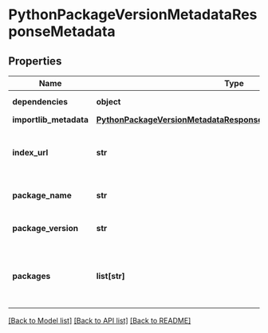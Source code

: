 # PythonPackageVersionMetadataResponseMetadata

## Properties
Name | Type | Description | Notes
------------ | ------------- | ------------- | -------------
**dependencies** | **object** | Dependency information |
**importlib_metadata** | [**PythonPackageVersionMetadataResponseMetadataImportlibMetadata**](PythonPackageVersionMetadataResponseMetadataImportlibMetadata.md) |  |
**index_url** | **str** | Index URL from where the given package comes from |
**package_name** | **str** | Name of the Python package |
**package_version** | **str** | Version of the Python package |
**packages** | **list[str]** | Python packages (modules) the given package provides |

[[Back to Model list]](../README.md#documentation-for-models) [[Back to API list]](../README.md#documentation-for-api-endpoints) [[Back to README]](../README.md)

